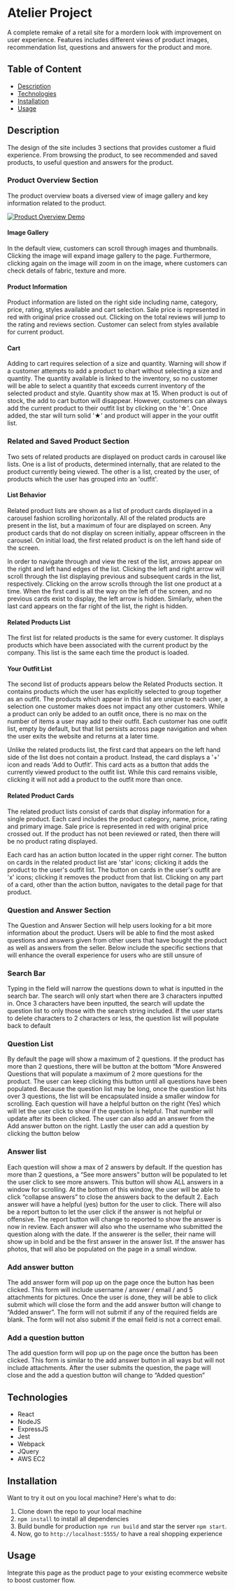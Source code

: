 # Atelier Project
A complete remake of a retail site for a mordern look with improvement on user experience. Features includes different views of product images, recommendation list, questions and answers for the product and more.

## Table of Content
- [Description](https://github.com/rpp36-fec-roboto/FEC-Project/#description)
- [Technologies](https://github.com/rpp36-fec-roboto/FEC-Project/tree/#technologies)
- [Installation](https://github.com/rpp36-fec-roboto/FEC-Project/tree/#installation)
- [Usage](https://github.com/rpp36-fec-roboto/FEC-Project/tree/#usage)

## Description
The design of the site includes 3 sections that provides customer a fluid experience. From browsing the product, to see recommended and saved products, to useful question and answers for the product.

### Product Overview Section
The product overview boats a diversed view of image gallery and key information related to the product.

[![Product Overview Demo](https://user-images.githubusercontent.com/67238418/200971185-08712db1-96cd-4579-ba79-b6e4ba946bd1.png)](https://youtu.be/cOyllF4gCSw)

#### Image Gallery
In the default view, customers can scroll through images and thumbnails. Clicking the image will expand image gallery to the page. Furthermore, clicking again on the image will zoom in on the image, where customers can check details of fabric, texture and more.

#### Product Information
Product information are listed on the right side including name, category, price, rating, styles available and cart selection. Sale price is represented in red with original price crossed out. Clicking on the total reviews will jump to the rating and reviews section. Customer can select from styles available for current product.

#### Cart
Adding to cart requires selection of a size and quantity. Warning will show if a customer attempts to add a product to chart without selecting a size and quantity. The quantity available is linked to the inventory, so no customer will be able to select a quantity that exceeds current inventory of the selected product and style. Quantity show max at 15.
When product is out of stock, the add to cart button will disappear. However, customers can always add the current product to their outfit list by clicking on the '☆'. Once added, the star will turn solid '★' and product will apper in the your outfit list.


### Related and Saved Product Section
Two sets of related products are displayed on product cards in carousel like lists. One is a list of products, determined internally, that are related to the product currently being viewed. The other is a list, created by the user, of products which the user has grouped into an 'outfit'.

#### List Behavior
Related product lists are shown as a list of product cards displayed in a carousel fashion scrolling horizontally. All of the related products are present in the list, but a maximum of four are displayed on screen. Any product cards that do not display on screen initially, appear offscreen in the carousel.  On initial load, the first related product is on the left hand side of the screen.

In order to navigate through and view the rest of the list, arrows appear on the right and left hand edges of the list. Clicking the left and right arrow will scroll through the list displaying previous and subsequent cards in the list, respectively. Clicking on the arrow scrolls through the list one product at a time. When the first card is all the way on the left of the screen, and no previous cards exist to display, the left arrow is hidden. Similarly, when the last card appears on the far right of the list, the right is hidden.

#### Related Products List
The first list for related products is the same for every customer. It displays products which have been associated with the current product by the company. This list is the same each time the product is loaded.

#### Your Outfit List
The second list of products appears below the Related Products section. It contains products which the user has explicitly selected to group together as an outfit. The products which appear in this list are unique to each user, a selection one customer makes does not impact any other customers. While a product can only be added to an outfit once, there is no max on the number of items a user may add to their outfit. Each customer has one outfit list, empty by default, but that list persists across page navigation and when the user exits the website and returns at a later time.

Unlike the related products list, the first card that appears on the left hand side of the list does not contain a product. Instead, the card displays a '+' icon and reads 'Add to Outfit'. This card acts as a button that adds the currently viewed product to the outfit list. While this card remains visible, clicking it will not add a product to the outfit more than once.

#### Related Product Cards
The related product lists consist of cards that display information for a single product. Each card includes the product category, name, price, rating and primary image. Sale price is represented in red with original price crossed out. If the product has not been reviewed or rated, then there will be no product rating displayed.

Each card has an action button located in the upper right corner. The button on cards in the related product list are 'star' icons; clicking it adds the product to the user's outfit list. The button on cards in the user's outfit are 'x' icons; clicking it removes the product from that list. Clicking on any part of a card, other than the action button, navigates to the detail page for that product.

### Question and Answer Section
The Question and Answer Section will help users looking for a bit more information about the product. Users will be able to find the most asked questions and answers given from other users that have bought the product as well as answers from the seller. Below include the specific sections that will enhance the overall experience for users who are still unsure of

### Search Bar
Typing in the field will narrow the questions down to what is inputted in the search bar. The search will only start when there are 3 characters inputted in. Once 3 characters have been inputted, the search will update the question list to only those with the search string included. If the user starts to delete characters to 2 characters or less, the question list will populate back to default

### Question List
By default the page will show a maximum of 2 questions. If the product has more than 2 questions, there will be button at the bottom “More Answered Questions that will populate a maximum of 2 more questions for the product. The user can keep clicking this button until all questions have been populated. Because the question list may be long, once the question list hits over 3 questions, the list will be encapsulated inside a smaller window for scrolling. Each question will have a helpful button on the right (Yes) which will let the user click to show if the question is helpful. That number will update after its been clicked. The user can also add an answer from the Add answer button on the right. Lastly the user can add a question by clicking the button below

### Answer list
Each question will show a max of 2 answers by default. If the question has more than 2 questions, a “See more answers” button will be populated to let the user click to see more answers. This button will show ALL answers in a window for scrolling. At the bottom of this window, the user will be able to click “collapse answers” to close the answers back to the default 2. Each answer will have a helpful (yes) button for the user to click. There will also be a report button to let the user click if the answer is not helpful or offensive. The report button will change to reported to show the answer is now in review. Each answer will also who the username who submitted the question along with the date. If the answerer is the seller, their name will show up in bold and be the first answer in the answer list. If the answer has photos, that will also be populated on the page in a small window.

### Add answer button
The add answer form will pop up on the page once the button has been clicked. This form will include username / answer / email / and 5 attachments for pictures. Once the user is done, they will be able to click submit which will close the form and the add answer button will change to “Added answer”. The form will not submit if any of the required fields are blank. The form will not also submit if the email field is not a correct email.

### Add a question button
The add question form will pop up on the page once the button has been clicked. This form is similar to the add answer button in all ways but will not include attachments. After the user submits the question, the page will close and the add a question button will change to “Added question”

## Technologies
- React
- NodeJS
- ExpressJS
- Jest
- Webpack
- JQuery
- AWS EC2

## Installation
Want to try it out on you local machine? Here's what to do:
1. Clone down the repo to your local machine
2. `npm install` to install all dependencies
3. Build bundle for production `npm run build` and star the server `npm start`.
4. Now, go to `http://localhost:5555/` to have a real shopping experience

## Usage
Integrate this page as the product page to your existing ecommerce website to boost customer flow.

